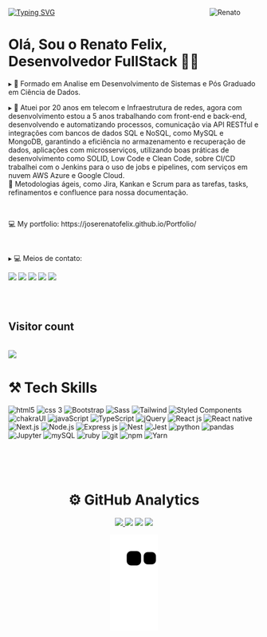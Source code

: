 <div>
  <img align="right" alt="Renato" height="100em" width="100em"  <img align="right" 
  src="https://media0.giphy.com/media/E6jscXfv3AkWQ/giphy.gif"
  width="40%"/>

  [![Typing SVG](https://readme-typing-svg.demolab.com?font=Fjalla+One&weight=100&size=35&pause=1000&color=4682B4&multiline=true&width=435&lines=Ol%C3%A1%2C+Meu+nome+%C3%A9+Renato+Felix;Sou+Desenvolvedor+FullStack+(Java+e+Angular))](https://git.io/typing-svg)

  <h1 align="left">Olá, Sou o Renato Felix, Desenvolvedor FullStack 👨‍💻</h1>
  <div align="left">
    <p> ▸ 📌 Formado em Analise em Desenvolvimento de Sistemas e Pós Graduado em Ciência de Dados. </p>
    <p text-align: justify> ▸ 💬 Atuei por 20 anos em telecom e Infraestrutura de redes, agora com desenvolvimento estou a 5 anos trabalhando com front-end e back-end, desenvolvendo e automatizando processos, comunicação via API RESTful e integrações com bancos de dados SQL e NoSQL, como MySQL e MongoDB, garantindo a eficiência no armazenamento e recuperação de dados, aplicações com microsserviços, utilizando boas práticas de desenvolvimento como SOLID, Low Code e Clean Code, sobre CI/CD trabalhei com o Jenkins para o uso de jobs e pipelines, com serviços em nuvem AWS Azure e Google Cloud. </br>
      💬  Metodologias ágeis, como Jira, Kankan e Scrum para as tarefas, tasks, refinamentos e confluence para nossa documentação.</p> </br>
<p>💻 My portfolio: https://joserenatofelix.github.io/Portfolio/</p></br>
    <p> ▸ 💻 Meios de contato: </p>
     <div align="left">
       <a href="https://www.linkedin.com/in/joserenatofelix/" target="_blank"><img src="https://img.shields.io/badge/LinkedIn-0077B5?style=for-the-badge&logo=linkedin&logoColor=white" target="_blank"></a>       
       <a href="mailto:joserenatofelix@gmail.com"><img src="https://img.shields.io/badge/Gmail-D14836?style=for-the-badge&logo=gmail&logoColor=white"target="_blank"></a>  
       <a href="https://api.whatsapp.com/send?phone=12991730737"><img src="https://img.shields.io/badge/WhatsApp-25D366?style=for-the-badge&logo=whatsapp&logoColor=white"target="_blank"></a>
       <a href="https://t.me/joserenatofelix"><img src="https://img.shields.io/badge/Telegram-2CA5E0?style=for-the-badge&logo=telegram&logoColor=white"target="_blank"></a>
       <a href="https://github.com/joserenatofelix/Curriculo/raw/master/assets/Jose%20Renato%20Felix%20da%20Silva.pdf"><img src="https://img.shields.io/badge/Curriculo-005571?style=for-the-badge&logo=Salesforce&logoColor=white"target="_blank"></a>
    </div>
  </div>
</div>

<br><br>

<h2>Visitor count</h2>
  <br>
  <img src="https://profile-counter.glitch.me/{ joserenatofelix }/count.svg">
 </div>

<div align="left">
  <h1> <b> ⚒ Tech Skills </b> </h1>  
  <img alt="html5" src="https://img.shields.io/badge/-HTML5-E34F26?style=flat-square&logo=html5&logoColor=white" /> <img alt="css 3" src="https://img.shields.io/badge/-CSS3-F05032?style=flat-square&logo=css3&logoColor=white" />
<img alt="Bootstrap" src="https://img.shields.io/badge/-Bootstrap-be7abb?style=flat-square&logo=bootstrap&logoColor=white" />
<img alt="Sass" src="https://img.shields.io/badge/-Sass-be7abb?style=flat-square&logo=sass&logoColor=white" />
<img alt="Tailwind" src="https://img.shields.io/badge/-Tailwind_CSS-be7abb?style=flat-square&logo=tailwindcss&logoColor=white" />
<img alt="Styled Components" src="https://img.shields.io/badge/-Styled_Components-be7abb?style=flat-square&logo=styled-components&logoColor=white" />
<img alt="chakraUI" src="https://img.shields.io/badge/-ChakraUI-be7abb?style=flat-square&logo=chakraUI&logoColor=white" />
<img alt="javaScript" src="https://img.shields.io/badge/-JavaScript-8a2be2?style=flat-square&logo=javascript&logoColor=white" />
<img alt="TypeScript" src="https://img.shields.io/badge/-TypeScript-8a2be2?style=flat-square&logo=typescript&logoColor=white" />
<img alt="jQuery" src="https://img.shields.io/badge/-jQuery-8a2be2?style=flat-square&logo=jQuery&logoColor=white" />
<img alt="React js" src="https://img.shields.io/badge/-React JS-007ACC?style=flat-square&logo=react&logoColor=white" />
<img alt="React native" src="https://img.shields.io/badge/-React Native-007ACC?style=flat-square&logo=react&logoColor=white" />
<img alt="Next.js" src="https://img.shields.io/badge/-Next.js-007ACC?style=flat-square&logo=next.js&logoColor=white" />
<img alt="Node.js" src="https://img.shields.io/badge/-Node.js-008B8B?style=flat-square&logo=node.js&logoColor=white" />
<img alt="Express js" src="https://img.shields.io/badge/-Express-008B8B?style=flat-square&logo=express&logoColor=white" />
<img alt="Nest" src="https://img.shields.io/badge/-Nest-008B8B?style=flat-square&logo=nestJs&logoColor=white" />
<img alt="Jest" src="https://img.shields.io/badge/-Jest-008B8B?style=flat-square&logo=jest&logoColor=white" />
<img alt="python" src="https://img.shields.io/badge/-Python-13aa52?style=flat-square&logo=python&logoColor=white" />
<img alt="pandas" src="https://img.shields.io/badge/-Pandas-13aa52?style=flat-square&logo=pandas&logoColor=white" /> 
<img alt="Jupyter" src="https://img.shields.io/badge/-Jupyter Notebook-13aa52?style=flat-square&logo=jupyter&logoColor=white" />                                    <img alt="mySQL" src="https://img.shields.io/badge/-MySQL-13aa52?style=flat-square&logo=mysql&logoColor=white" /> 
<img alt="ruby" src="https://img.shields.io/badge/-Ruby-FF0000?style=flat-square&logo=ruby&logoColor=white" />
<img alt="git" src="https://img.shields.io/badge/-Git-FF6000?style=flat-square&logo=git&logoColor=white" />
<img alt="npm" src="https://img.shields.io/badge/-npm-FF6000?style=flat-square&logo=npm&logoColor=white" />
<img alt="Yarn" src="https://img.shields.io/badge/-Yarn-FF6000?style=flat-square&logo=yarn&logoColor=white" />
 </div><br>
 

<br><br>

<div align="center">
  <h1> <b> ⚙️ GitHub Analytics </b> </h1>
  <a href="https://github.com/joserenatofelix">
    <img height="160em" src="https://github-profile-summary-cards.vercel.app/api/cards/profile-details?username=joserenatofelix&theme=radical"/> 
    <img height="160em" src="https://github-readme-stats.vercel.app/api/top-langs/?username=joserenatofelix&layout=compact&langs_count=7&theme=radical"/></a>
    <img height="160em" src="https://github-readme-stats.vercel.app/api?username=joserenatofelix&show_icons=true&theme=radical&include_all_commits=true&count_private=true"/>
    <img height="160em" src="https://github-readme-streak-stats.herokuapp.com/?user=joserenatofelix&theme=radical&hide_border=true"/>

  
  ![Snake animation](https://github.com/joserenatofelix/joserenatofelix/blob/output/github-contribution-grid-snake.svg)
  
  </div>
